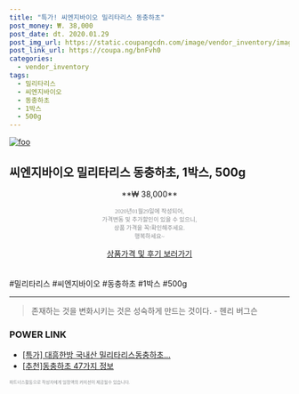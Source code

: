 ```yaml
--- 
title: "특가! 씨엔지바이오 밀리타리스 동충하초" 
post_money: ₩. 38,000 
post_date: dt. 2020.01.29 
post_img_url: https://static.coupangcdn.com/image/vendor_inventory/images/2017/12/01/14/0/d607dc42-7fe3-4810-981f-f85948b1b8e1.jpg 
post_link_url: https://coupa.ng/bnFvh0 
categories: 
  - vendor_inventory 
tags: 
  - 밀리타리스 
  - 씨엔지바이오 
  - 동충하초 
  - 1박스 
  - 500g 
--- 
```

[![foo](https://static.coupangcdn.com/image/vendor_inventory/images/2017/12/01/14/0/d607dc42-7fe3-4810-981f-f85948b1b8e1.jpg)](https://coupa.ng/bnFvh0) 

## 씨엔지바이오 밀리타리스 동충하초, 1박스, 500g 
<p style="text-align: center;">**₩ 38,000**</p> 
<p style="text-align: center;"><span style="color: #898c8f; font-family: Georgia,Times,serif; font-size: 0.75em;">2020년01월29일에 작성되어, <br>가격변동 및 추가할인이 있을 수 있으니,<br> 상품 가격을 꼭!확인해주세요.<br>행복하세요~</span> 
</p>	 
<div markdown="0" style="text-align: center;"><a href="https://coupa.ng/bnFvh0" class="btn btn--success">상품가격 및 후기 보러가기</a></div> 
<br><br> 
  #밀리타리스 #씨엔지바이오 #동충하초 #1박스 #500g 
<hr> 

> 존재하는 것을 변화시키는 것은 성숙하게 만드는 것이다. - 헨리 버그슨 


### POWER LINK

* <a href="https://blog.naver.com/santokki14/221790629230" target="_blank">[특가] 대흥한방 국내산 밀리타리스동충하초...</a>
* <a href="https://blog.naver.com/fasyy4321/221789147237" target="_blank">[추천]동충하초 47가지 정보</a>

<span style="color: #898c8f; font-family: Georgia,Times,serif; font-size: 0.55em;">파트너스활동으로 작성자에게 일정액의 커미션이 제공될수 있습니다.</span> 

